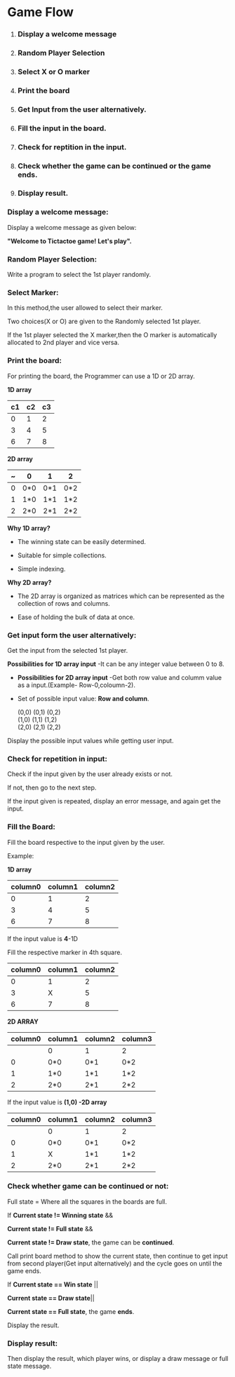 # Game Flow

1. ### Display a welcome message

2. ### Random Player Selection

3. ### Select X or O marker

4. ### Print the board

5. ### Get Input from the user alternatively.

6. ### Fill the input in the board.

7. ### Check for reptition in the input.

8. ### Check whether the game can be continued or the game ends.

9. ### Display result.

### Display a welcome message:

Display a welcome message as given below:

**"Welcome to Tictactoe game! Let's play".**


### Random Player Selection:

Write a program to select the 1st player randomly.


### Select Marker:

In this method,the user allowed to select their marker.

Two choices(X or O) are given to the Randomly selected 1st player.

If the 1st player selected the X marker,then the O marker is automatically allocated to 2nd player
and vice versa.


### Print the board:

For printing the board, the Programmer can use a 1D or 2D array.

**1D array**

c1 |c2 | c3
------- | ------- | -------
0 | 1 | 2
3 | 4 | 5
6 | 7 | 8


**2D array**

~ | 0 | 1 |  2
--|---|---|---
0 | 0*0 | 0*1 | 0*2
1 | 1*0 | 1*1 | 1*2
2 | 2*0 | 2*1 | 2*2

**Why 1D array?**

* The winning state can be easily determined.

* Suitable for simple collections.

* Simple indexing.


**Why 2D array?**

* The 2D array is organized as matrices which can be represented as the collection of rows and columns.

* Ease of holding the bulk of data at once.


### Get input form the user alternatively:

Get the input from the selected 1st player.

**Possibilities for 1D array input** -It can be any integer value  between 0 to 8.

* **Possibilities for 2D array input** -Get both row value and  columm value as a input.(Example- Row-0,coloumn-2).
 
 * Set of possible input value: **Row and column**.

    (0,0) (0,1) (0,2)  
 (1,0) (1,1) (1,2)  
 (2,0) (2,1) (2,2)

 Display the possible input values while getting user input.


### Check for repetition in input:

Check if the input given by the user already exists or not.

If not, then go to the next step.

If the input given is repeated, display an error message, and again get the input.


### Fill the Board:

Fill the board respective to the input given by the user.

Example:

**1D array**

column0 | column1 | column2
------- | ------- | -------
0 | 1 | 2
3 | 4 | 5
6 | 7 | 8

If the input value is **4**-1D

Fill the respective marker in 4th square.

column0 | column1 | column2
------- | ------- | -------
0 | 1 | 2
3 | X | 5
6 | 7 | 8

**2D ARRAY**

column0 | column1 | column2 | column3
------- | ------- | ------- | -------
 |  | 0 | 1|2
0 | 0*0 | 0*1 | 0*2
1 | 1*0 | 1*1 | 1*2
2 | 2*0 | 2*1 | 2*2

If the input value is **(1,0) -2D array**

column0 | column1 | column2 | column3
------- | ------- | ------- | -------
 |  | 0 | 1|2
0 | 0*0 | 0*1 | 0*2
1 | X | 1*1 | 1*2
2 | 2*0 | 2*1 | 2*2


### Check whether game can be continued or not:

Full state = Where all the squares in the boards are full.

If **Current state != Winning state** &&

 **Current state != Full state** && 
 
**Current state != Draw state**, the game can be **continued**.

Call print board method to show the current state, then continue to get input from second player(Get input alternatively) and the cycle goes on until the game ends.



If **Current state == Win state** ||

**Current state == Draw state**||

**Current state == Full state**,  the game **ends**.

Display the result.
 


 
### Display result:

Then display the result, which player wins, or display a draw message or full state message.





